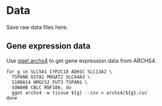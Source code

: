 # Data

Save raw data files here.

## Gene expression data

Use [gget archs4](https://pachterlab.github.io/gget/archs4.html) to get gene
expression data from ARCHS4.

```console
for g in SLC5A1 CYP2C18 ADH1C SLC13A2 \
  TSPAN8 GSTA1 MOGAT2 SLC44A3 \
  S100A14 HMGCS2 FUT3 TSPAN1 \
  SOWAHB CBLC RNF186; do
  gget archs4 -w tissue ${g} --csv > archs4/${g}.csv
done
```
